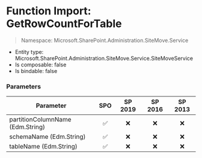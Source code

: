 # Function Import: GetRowCountForTable

> Namespace: Microsoft.SharePoint.Administration.SiteMove.Service

- Entity type: Microsoft.SharePoint.Administration.SiteMove.Service.SiteMoveService
- Is composable: false
- Is bindable: false

### Parameters

Parameter | SPO | SP 2019 | SP 2016 | SP 2013
----------|:---:|:-------:|:-------:|:-------:
partitionColumnName (Edm.String) | ✅ | ❌ | ❌ | ❌
schemaName (Edm.String) | ✅ | ❌ | ❌ | ❌
tableName (Edm.String) | ✅ | ❌ | ❌ | ❌